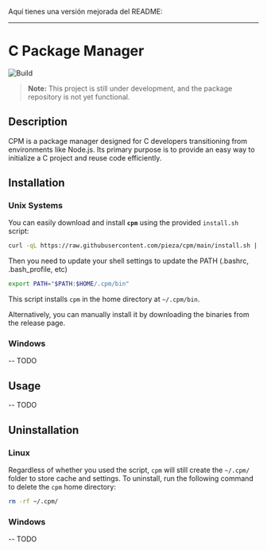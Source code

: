 Aquí tienes una versión mejorada del README:

---

# C Package Manager

![Build](https://github.com/pieza/cpm/actions/workflows/release.yml/badge.svg)

> **Note:** This project is still under development, and the package repository is not yet functional.

## Description

CPM is a package manager designed for C developers transitioning from environments like Node.js. Its primary purpose is to provide an easy way to initialize a C project and reuse code efficiently.

## Installation

### Unix Systems

You can easily download and install **`cpm`** using the provided `install.sh` script:

```bash
curl -qL https://raw.githubusercontent.com/pieza/cpm/main/install.sh | bash
```
Then you need to update your shell settings to update the PATH (.bashrc, .bash_profile, etc)
```bash
export PATH="$PATH:$HOME/.cpm/bin"
```

This script installs `cpm` in the home directory at `~/.cpm/bin`.

Alternatively, you can manually install it by downloading the binaries from the release page.

### Windows
-- TODO

## Usage
-- TODO

## Uninstallation

### Linux

Regardless of whether you used the script, `cpm` will still create the `~/.cpm/` folder to store cache and settings. To uninstall, run the following command to delete the `cpm` home directory:

```bash
rm -rf ~/.cpm/
```

### Windows
-- TODO